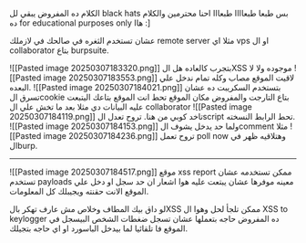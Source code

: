 الكلام ده المفروض يبقي لل black hats بس طبعا طبعاااا طبعااا احنا محترمين والكلام ده for educational purposes only هاا :]

عشان تستخدم الثغره في صالحك في لازملك remote server مثلا اي vps او ال collaborator بتاع burpsuite.

![[Pasted image 20250307183320.png]]
بتجرب كالعاده هل الXSS موجوده ولا لا 
![[Pasted image 20250307183553.png]]
لاقيت الموقع مصاب وكله تمام ندخل علي البعده.
![[Pasted image 20250307184021.png]]
بتستخدم السكريبت ده عشان تسرق الcookie بتاع التارجت والمفروض مكان الموقع تحط انت الموقع بتاعك اليتبعت عليه البيانات دي 
مثلا بعد ما تخش علي ال collaborator
![[Pasted image 20250307184119.png]]
تاخد كوبي من هنا.
تروح تعدل الscript تحط الرابط النسخته.
![[Pasted image 20250307184153.png]]
ولما حد يدخل يشوف الcomment مثلا
![[Pasted image 20250307184236.png]]
تروح تعمل poll now وهتلاقيه ظهر في الburp.


-----------------------------------------------------------------------
![[Pasted image 20250307184517.png]]
موقع xss report ممكن تستخدمه عشان تستخدم payloads معينه موفرها عشان يبتعت عليه هوا اشعار ان حد سجل او دخل علي الموقع الانت حقنته ويجيبلك كل المعلومات.

لو داق بيك المطاف وخلاص مش عارف تهكر بالXSS ممكن تلجأ لحل وهوا ال 
XSS to keylogger
ده المفروض حاجه بتعملها عشان تسجل ضغطات الشخص البيسجل في الموقع فا تلقائيا لما بيدخل الباسورد او اي حاجه بتجيلك.

